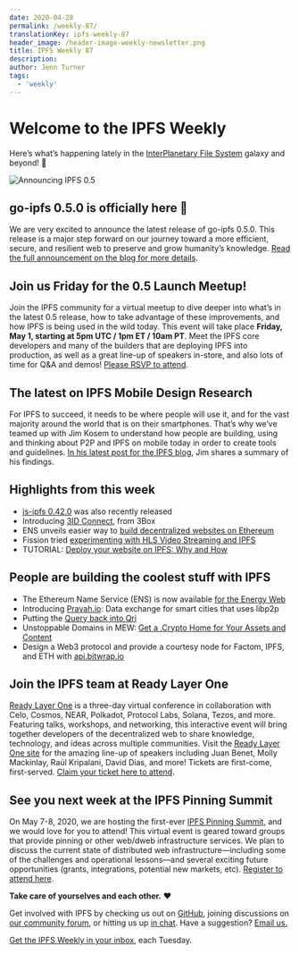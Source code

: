 ```yaml
---
date: 2020-04-28
permalink: /weekly-87/
translationKey: ipfs-weekly-87
header_image: /header-image-weekly-newsletter.png
title: IPFS Weekly 87
description:
author: Jenn Turner
tags:
  - 'weekly'
---
```


# Welcome to the IPFS Weekly

Here’s what’s happening lately in the [InterPlanetary File System](https://ipfs.tech/) galaxy and beyond! 🚀

![Announcing IPFS 0.5](../assets/090-go-ipfs-0-5-0-header-image.png)

## go-ipfs 0.5.0 is officially here 🚀

We are very excited to announce the latest release of go-ipfs 0.5.0. This release is a major step forward on our journey toward a more efficient, secure, and resilient web to preserve and grow humanity’s knowledge. [Read the full announcement on the blog for more details](https://blog.ipfs.tech/2020-04-28-go-ipfs-0-5-0/).

## Join us Friday for the 0.5 Launch Meetup!

Join the IPFS community for a virtual meetup to dive deeper into what’s in the latest 0.5 release, how to take advantage of these improvements, and how IPFS is being used in the wild today. This event will take place **Friday, May 1, starting at 5pm UTC / 1pm ET / 10am PT**. Meet the IPFS core developers and many of the builders that are deploying IPFS into production, as well as a great line-up of speakers in-store, and also lots of time for Q&A and demos! [Please RSVP to attend](https://www.meetup.com/San-Francisco-IPFS/events/270212268/).

## The latest on IPFS Mobile Design Research

For IPFS to succeed, it needs to be where people will use it, and for the vast majority around the world that is on their smartphones. That’s why we’ve teamed up with Jim Kosem to understand how people are building, using and thinking about P2P and IPFS on mobile today in order to create tools and guidelines. [In his latest post for the IPFS blog](https://blog.ipfs.tech/2020-04-24-ipfs-mobile-design-research-findings/), Jim shares a summary of his findings.

## Highlights from this week

- [js-ipfs 0.42.0](https://blog.ipfs.tech/2020-04-14-js-ipfs-0-42/) was also recently released
- Introducing [3ID Connect](https://medium.com/3box/introducing-3id-connect-531af4f84d3f), from 3Box
- ENS unveils easier way to [build decentralized websites on Ethereum](https://decrypt.co/26246/ens-unveils-easier-way-to-build-decentralized-websites-on-ethereum)
- Fission tried [experimenting with HLS Video Streaming and IPFS](https://blog.fission.codes/experimenting-with-hls-video-streaming-and-ipfs/)
- TUTORIAL: [Deploy your website on IPFS: Why and How](https://ipfs.tarunbatra.com/blog/decentralization/Deploy-your-website-on-IPFS-Why-and-How/)

## People are building the coolest stuff with IPFS

- The Ethereum Name Service (ENS) is now available [for the Energy Web](https://medium.com/energy-web-insights/ethereum-name-service-ens-is-now-available-for-the-energy-web-a8d884138790)
- Introducing [Pravah.io](https://pravah.io/): Data exchange for smart cities that uses libp2p
- Putting the [Query back into Qri](https://medium.com/qri-io/putting-the-query-back-into-qri-24aa46bf3cbe)
- Unstoppable Domains in MEW: [Get a .Crypto Home for Your Assets and Content](https://medium.com/@myetherwallet/unstoppable-domains-in-mew-get-a-crypto-home-for-your-assets-and-content-5d4847b39f04)
- Design a Web3 protocol and provide a courtesy node for Factom, IPFS, and ETH with [api.bitwrap.io](https://api.bitwrap.io/ipfs/QmUraA27jv1KVWJEPHo8iJj1cd2744M3WBAyWTeNXJPj1d)

## Join the IPFS team at Ready Layer One

[Ready Layer One](https://readylayer.one/) is a three-day virtual conference in collaboration with Celo, Cosmos, NEAR, Polkadot, Protocol Labs, Solana, Tezos, and more. Featuring talks, workshops, and networking, this interactive event will bring together developers of the decentralized web to share knowledge, technology, and ideas across multiple communities. Visit the [Ready Layer One site](https://readylayer.one/) for the amazing line-up of speakers including Juan Benet, Molly Mackinlay, Raúl Kripalani, David Dias, and more! Tickets are first-come, first-served. [Claim your ticket here to attend](https://hopin.to/events/readylayerone?specinf=11809).

## See you next week at the IPFS Pinning Summit

On May 7-8, 2020, we are hosting the first-ever [IPFS Pinning Summit](https://ipfspinningsummit.com/), and we would love for you to attend! This virtual event is geared toward groups that provide pinning or other web/dweb infrastructure services. We plan to discuss the current state of distributed web infrastructure—including some of the challenges and operational lessons—and several exciting future opportunities (grants, integrations, potential new markets, etc). [Register to attend here](https://www.eventbrite.com/e/ipfs-pinning-summit-registration-102720606098).

**Take care of yourselves and each other.** ❤️

Get involved with IPFS by checking us out on [GitHub](https://github.com/ipfs), joining discussions on [our community forum](https://discuss.ipfs.tech/), or hitting us up [in chat](https://riot.im/app/#/room/#ipfs:matrix.org). Have a suggestion? [Email us.](mailto:newsletter@ipfs.io)

[Get the IPFS Weekly in your inbox](https://ipfs.us4.list-manage.com/subscribe?u=25473244c7d18b897f5a1ff6b&id=cad54b2230), each Tuesday.
